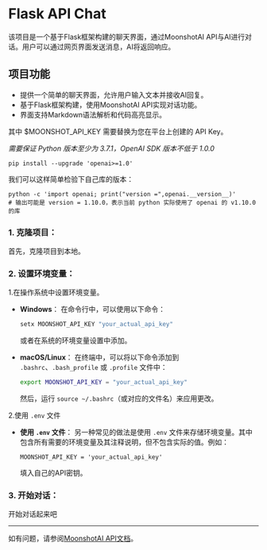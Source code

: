 # Flask API Chat


该项目是一个基于Flask框架构建的聊天界面，通过MoonshotAI API与AI进行对话。用户可以通过网页界面发送消息，AI将返回响应。

## 项目功能
- 提供一个简单的聊天界面，允许用户输入文本并接收AI回复。
- 基于Flask框架构建，使用MoonshotAI API实现对话功能。
- 界面支持Markdown语法解析和代码高亮显示。


其中 $MOONSHOT_API_KEY 需要替换为您在平台上创建的 API Key。

*需要保证 Python 版本至少为 3.7.1，OpenAI SDK 版本不低于 1.0.0*
```
pip install --upgrade 'openai>=1.0'
```
我们可以这样简单检验下自己库的版本：
```
python -c 'import openai; print("version =",openai.__version__)'
# 输出可能是 version = 1.10.0，表示当前 python 实际使用了 openai 的 v1.10.0 的库
```

### 1. 克隆项目：
   首先，克隆项目到本地。

### 2. 设置环境变量：

1.在操作系统中设置环境变量。
- **Windows**：
    在命令行中，可以使用以下命令：
    ```cmd
    setx MOONSHOT_API_KEY "your_actual_api_key"
    ```
    或者在系统的环境变量设置中添加。

- **macOS/Linux**：
    在终端中，可以将以下命令添加到 `.bashrc`、`.bash_profile` 或 `.profile` 文件中：
    ```bash
    export MOONSHOT_API_KEY = "your_actual_api_key"
    ```
    然后，运行 `source ~/.bashrc`（或对应的文件名）来应用更改。

2.使用 `.env` 文件
- **使用 `.env` 文件**：
    另一种常见的做法是使用 `.env` 文件来存储环境变量。其中包含所有需要的环境变量及其注释说明，但不包含实际的值。例如：
    ```
    MOONSHOT_API_KEY = 'your_actual_api_key'
    ```
    填入自己的API密钥。

### 3. 开始对话：

开始对话起来吧



---


如有问题，请参阅[MoonshotAI API文档](https://platform.moonshot.cn/docs/intro#%E6%96%87%E6%9C%AC%E7%94%9F%E6%88%90%E6%A8%A1%E5%9E%8B)。
